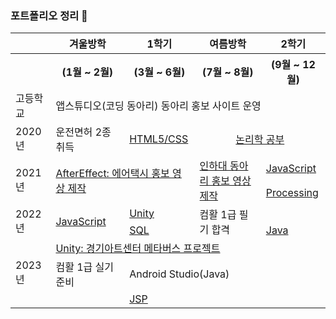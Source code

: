 ### 포트폴리오 정리 👋

<table>
  <tr>
    <th></th>
    <th>겨울방학</th>
    <th>1학기</th>
    <th>여름방학</th></th>
    <th>2학기</th>
  </tr>
  <tr>
    <th></th>
    <th>(1월 ~ 2월)</th>
    <th>(3월 ~ 6월)</th>
    <th>(7월 ~ 8월)</th></th>
    <th>(9월 ~ 12월)</th>
  </tr>

  <tr>
    <td>고등학교</td>
    <td colspan="4">앱스튜디오(코딩 동아리) 동아리 홍보 사이트 운영</td>
  </tr>
  <tr>
    <td>2020년</td>
    <td>운전면허 2종 취득</td>
    <td><a href = "https://github.com/jsnail1209/front_end" target="_blank">HTML5/CSS</a></td>
    <td colspan="2" align="center"><a href = "https://github.com/jsnail1209/logic" target="_blank">논리학 공부</a></td>
  </tr>
  <tr>
    <td rowspan="2">2021년</td>
    <td rowspan="2" colspan="2"><a href = "https://www.youtube.com/watch?v=nqQOLxQCYNM" target="_blank">AfterEffect: 에어택시 홍보 영상 제작</a></td>
    <td rowspan="2"><a href = "https://www.youtube.com/watch?v=Oi94XjuaO_E" target="_blank">인하대 동아리 홍보 영상 제작</a></td>
    <td><a href = "https://github.com/jsnail1209/bestoutput" target="_blank">JavaScript</a</td>
  </tr>
  <tr>
    <td><a href = "https://github.com/jsnail1209/processing" target="_blank">Processing</a></td>
  </tr>
  
  <tr>
    <td rowspan="3">2022년</td>
    <td rowspan="3"><a href = "https://github.com/jsnail1209/javaScriptTheory" target="_blank">JavaScript</a></td>
    <td><a href = "https://github.com/jsnail1209/shootingCraft" target="_blank">Unity</a></td>
    <td rowspan="3">컴활 1급 필기 합격</td>
  </tr>
  <tr>
  </tr>
  <tr>
    <td><a href = "https://github.com/jsnail1209/sqlpet" target="_blank">SQL</a></td>
    <td><a href = "https://github.com/jsnail1209/javashop" target="_blank">Java</a></td>
  </tr>

  <tr>
    <td rowspan="3">2023년</td>
    <td colspan="4"><a href = "https://github.com/jsnail1209/wunderkammer" target="_blank">Unity: 경기아트센터 메타버스 프로젝트</a></td>
  </tr>
  <tr>
    <td>컴활 1급 실기 준비</td>
    <td colspan="3">Android Studio(Java)</td>
  </tr>
  <tr>
    <td></td>
    <td><a href = "https://github.com/jsnail1209/back_end" target="_blank">JSP</a></td>
    <td></td>
    <td></td>
  </tr>
</table>



